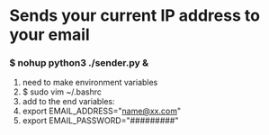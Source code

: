 # Sends your current IP address to your email

###  $ nohup python3 ./sender.py &

1. need to make environment variables
2. $ sudo vim ~/.bashrc 
3. add to the end variables: 
4. export EMAIL_ADDRESS="name@xx.com"
5. export EMAIL_PASSWORD="#########"
 
